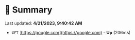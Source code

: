# 📖 Summary
Last updated: **4/21/2023, 9:40:42 AM**

- `GET` [https://google.com](https://google.com) - **Up** (206ms)
